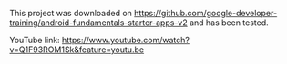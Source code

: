 This project was downloaded on https://github.com/google-developer-training/android-fundamentals-starter-apps-v2 and has been tested.

YouTube link: https://www.youtube.com/watch?v=Q1F93ROM1Sk&feature=youtu.be
